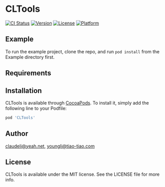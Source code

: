 # CLTools

[![CI Status](https://img.shields.io/travis/claudeli@yeah.net/CLTools.svg?style=flat)](https://travis-ci.org/claudeli@yeah.net/CLTools)
[![Version](https://img.shields.io/cocoapods/v/CLTools.svg?style=flat)](https://cocoapods.org/pods/CLTools)
[![License](https://img.shields.io/cocoapods/l/CLTools.svg?style=flat)](https://cocoapods.org/pods/CLTools)
[![Platform](https://img.shields.io/cocoapods/p/CLTools.svg?style=flat)](https://cocoapods.org/pods/CLTools)

## Example

To run the example project, clone the repo, and run `pod install` from the Example directory first.

## Requirements

## Installation

CLTools is available through [CocoaPods](https://cocoapods.org). To install
it, simply add the following line to your Podfile:

```ruby
pod 'CLTools'
```

## Author

claudeli@yeah.net, youngli@tiao-tiao.com

## License

CLTools is available under the MIT license. See the LICENSE file for more info.
